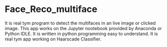 # Face_Reco_multiface
It is real tym program to detect the multifaces in an live image or clicked image.
This app works on the Jupyter nootebook provided by Anaconda or Python IDLE. 
It is written in python programming easy to understand.
It is real tym app working on Haarscade Classifier.

